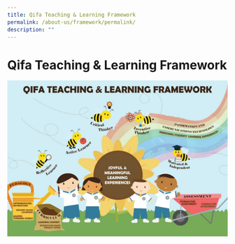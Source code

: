 ```yaml
---
title: Qifa Teaching & Learning Framework
permalink: /about-us/framework/permalink/
description: ""
---
```

Qifa Teaching & Learning Framework
============================

![](/images/Done/Done/Qifa%20Teaching%20and%20Learning.jpg)
